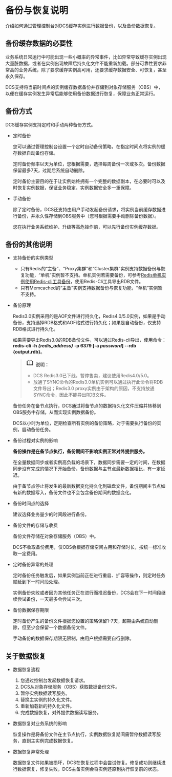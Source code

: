 # 备份与恢复说明<a name="ZH-CN_TOPIC_0148195360"></a>

介绍如何通过管理控制台对DCS缓存实例进行数据备份，以及备份数据恢复。

## 备份缓存数据的必要性<a name="section456145517195"></a>

业务系统日常运行中可能出现一些小概率的异常事件，比如异常导致缓存实例出现大量脏数据，或者在实例出现故障后持久化文件不能重新加载。部分可靠性要求非常高的业务系统，除了要求缓存实例高可用，还要求缓存数据安全、可恢复，甚至永久保存。

DCS支持将当前时间点的实例缓存数据备份并存储到对象存储服务（OBS）中，以便在缓存实例发生异常后能够使用备份数据进行恢复，保障业务正常运行。

## 备份方式<a name="section944618010201"></a>

DCS缓存实例支持定时和手动两种备份方式。

-   定时备份

    您可以通过管理控制台设置一个定时自动备份策略，在指定时间点将实例的缓存数据自动备份存储。

    定时备份频率以天为单位，您根据需要，选择每周备份一次或多次。备份数据保留最多7天，过期后系统自动删除。

    定时备份主要目的在于让实例始终拥有一个完整的数据副本，在必要时可以及时恢复实例数据，保证业务稳定，实例数据安全多一重保障。

-   手动备份

    除了定时备份，DCS还支持由用户手动发起备份请求，将实例当前缓存数据进行备份，并永久性存储到OBS服务中（您可根据需要手动删除备份数据）。

    您在执行业务系统维护、升级等高危操作前，可以先行备份实例缓存数据。


## 备份的其他说明<a name="section17292763209"></a>

-   支持备份的实例类型
    -   只有Redis的“主备”、“Proxy集群”和“Cluster集群”实例支持数据备份与恢复功能，“单机”实例暂不支持。单机实例若需要备份，可参考[Redis单机实例使用Redis-cli工具备份](https://support.huaweicloud.com/dcs_faq/dcs-faq-0427075.html)，使用Redis-Cli工具导出RDB文件。
    -   只有Memcached的“主备”实例支持数据备份与恢复功能，“单机”实例暂不支持。

-   备份原理

    Redis3.0实例采用的是AOF文件进行持久化，Redis4.0/5.0实例，如果是手动备份，支持选择RDB格式和AOF格式进行持久化；如果是自动备份，仅支持RDB格式进行持久化。

    如果需要导出Redis3.0的RDB备份文件，可以通过Redis-cli导出，使用命令：**redis-cli -h  _\{redis\_address\}_  -p 6379 \[-a  _password_\] --rdb \{output.rdb\}**。

    >![](public_sys-resources/icon-note.gif) **说明：** 
    >-   DCS Redis3.0已下线，暂停售卖，建议使用Redis4.0/5.0。
    >-   放通了SYNC命令的Redis3.0单机实例可以通过执行此命令将RDB文件导出；Redis3.0 proxy实例由于架构的原因，不支持放通SYNC命令，因此不能导出RDB文件。

    备份任务在备节点执行，DCS通过将备节点的数据持久化文件压缩并转移到OBS服务中存储，从而实现实例数据备份。

    DCS以小时为单位，定期检查所有实例的备份策略，对于需要执行备份的实例，启动备份任务。

-   备份过程对实例的影响

    **备份操作是在备节点执行，备份期间不影响实例正常对外提供服务。**

    在全量数据同步或者实例高负载的场景下，数据同步需要一定的时间，在数据同步没有完成的情况下开始备份，备份数据与主节点最新数据相比，有一定延迟。

    由于备节点停止将发生的最新数据变化持久化到磁盘文件，备份期间主节点如有新的数据写入，备份文件也不会包含备份期间的数据变化。

-   备份时间点的选择

    建议选择业务量少的时间段进行备份。

-   备份文件的存储与收费

    备份文件存储在对象存储服务（OBS）中。

    DCS不收取备份费用，仅OBS会根据存储空间占用和存储时长，按统一标准收取一定费用。

-   定时备份异常的处理

    定时备份任务触发后，如果实例当前正在进行重启、扩容等操作，则定时任务顺延到下一时间段处理。

    实例备份失败或者因为其他任务正在进行而推迟备份，DCS会在下一时间段继续尝试备份，一天最多会尝试三次。

-   备份数据保存期限

    定时备份产生的备份文件根据您设置的策略保留1-7天，超期由系统自动删除，但至少会保留一个数据备份文件。

    手动备份的数据保存期限无限制，由用户根据需要自行删除。


## 关于数据恢复<a name="section124161411192019"></a>

-   数据恢复流程
    1.  您通过控制台发起数据恢复请求。
    2.  DCS从对象存储服务（OBS）获取数据备份文件。
    3.  暂停实例数据读写服务。
    4.  替换主实例的持久化文件。
    5.  重新加载新的持久化文件。
    6.  完成数据恢复，对外提供数据读写服务。

-   数据恢复对业务系统的影响

    恢复操作是将备份文件在主节点执行，实例数据恢复期间需暂停数据读写服务，直到主实例完成数据恢复。

-   数据恢复异常处理

    数据恢复文件如果被损坏，DCS在恢复过程中会尝试修复。修复成功则继续进行数据恢复，修复失败，DCS主备实例会将实例还原到执行恢复前的状态。


